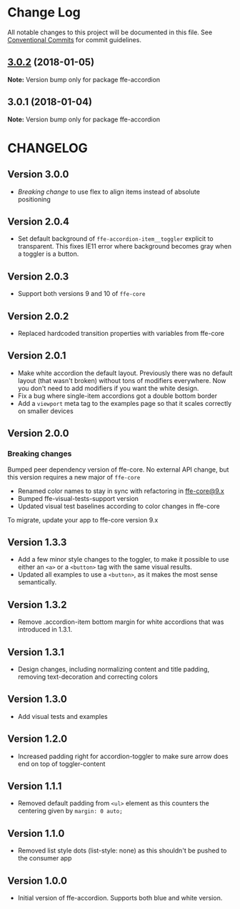 # Change Log

All notable changes to this project will be documented in this file.
See [Conventional Commits](https://conventionalcommits.org) for commit guidelines.

<a name="3.0.2"></a>
## [3.0.2](http://stash.intern.sparebank1.no:22/ffe/ffe-monorepo/compare/ffe-accordion@3.0.1...ffe-accordion@3.0.2) (2018-01-05)




**Note:** Version bump only for package ffe-accordion

<a name="3.0.1"></a>
## 3.0.1 (2018-01-04)




**Note:** Version bump only for package ffe-accordion

# CHANGELOG

## Version 3.0.0
* *Breaking change* to use flex to align items instead of absolute positioning

## Version 2.0.4
* Set default background of `ffe-accordion-item__toggler` explicit to transparent. 
This fixes IE11 error where background becomes gray when a toggler is a button.

## Version 2.0.3
* Support both versions 9 and 10 of `ffe-core`

## Version 2.0.2
* Replaced hardcoded transition properties with variables from ffe-core

## Version 2.0.1
* Make white accordion the default layout. Previously there was no default layout (that wasn't broken) without
tons of modifiers everywhere. Now you don't need to add modifiers if you want the white design.
* Fix a bug where single-item accordions got a double bottom border
* Add a `viewport` meta tag to the examples page so that it scales correctly on smaller devices

## Version 2.0.0

### Breaking changes

Bumped peer dependency version of ffe-core. No external API change, but this version requires a new major of `ffe-core`

* Renamed color names to stay in sync with refactoring in ffe-core@9.x
* Bumped ffe-visual-tests-support version
* Updated visual test baselines according to color changes in ffe-core

To migrate, update your app to ffe-core version 9.x

## Version 1.3.3
* Add a few minor style changes to the toggler, to make it possible to use either an `<a>` or a `<button>` tag with the same visual results.
* Updated all examples to use a `<button>`, as it makes the most sense semantically.

## Version 1.3.2
* Remove .accordion-item bottom margin for white accordions that was introduced in 1.3.1.

## Version 1.3.1
* Design changes, including normalizing content and title padding, removing text-decoration and correcting colors

## Version 1.3.0
* Add visual tests and examples

## Version 1.2.0
* Increased padding right for accordion-toggler to make sure arrow does end on top of toggler-content

## Version 1.1.1
* Removed default padding from `<ul>` element as this counters the centering given by `margin: 0 auto;`

## Version 1.1.0
* Removed list style dots (list-style: none) as this shouldn't be pushed to the consumer app

## Version 1.0.0
* Initial version of ffe-accordion. Supports both blue and white version.
